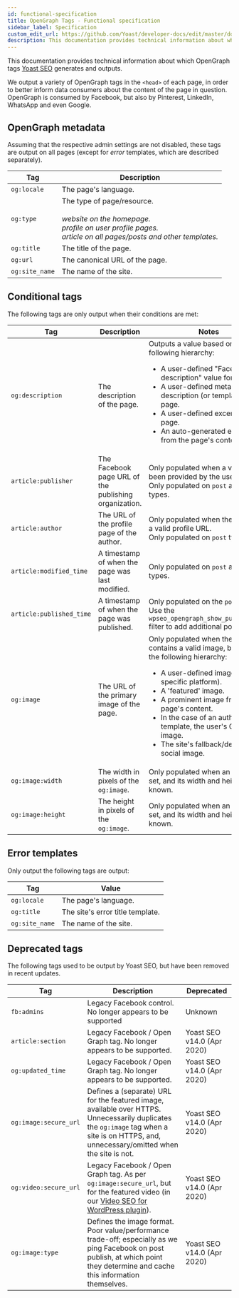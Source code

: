 ```yaml
---
id: functional-specification
title: OpenGraph Tags - Functional specification
sidebar_label: Specification
custom_edit_url: https://github.com/Yoast/developer-docs/edit/master/docs/features/opengraph/functional-specification.md
description: This documentation provides technical information about which OpenGraph tags Yoast SEO generates and outputs.
---
```

This documentation provides technical information about which OpenGraph tags [Yoast SEO](https://yoast.com/wordpress/plugins/seo/) generates and outputs.

We output a variety of OpenGraph tags in the `<head>` of each page, in order to better inform data consumers about the content of the page in question. OpenGraph is consumed by Facebook, but also by Pinterest, LinkedIn, WhatsApp and even Google.

## OpenGraph metadata
Assuming that the respective admin settings are not disabled, these tags are output on all pages (except for _error_ templates, which are described separately).

| Tag | Description |
|---|----|
| `og:locale` | The page's language. |
| `og:type` | The type of page/resource. <br /> <br /> _website on the homepage._ <br /> _profile on user profile pages._ <br />_article on all pages/posts and other templates._  |
| `og:title` | The title of the page. |
| `og:url` | The canonical URL of the page. |
| `og:site_name` | The name of the site. |

## Conditional tags
The following tags are only output when their conditions are met:

| Tag | Description | Notes |
|---|----|---|
| `og:description` | The description of the page. | Outputs a value based on the following hierarchy: <ul><li>A user-defined "Facebook description" value for the page.</li><li>A user-defined meta description (or template) for the page.</li><li>A user-defined excerpt for the page.</li><li>An auto-generated excerpt from the page's content.</li></ul> |
| `article:publisher` | The Facebook page URL of the publishing organization. | Only populated when a value has been provided by the user. <br /> Only populated on `post` and `page` types. |
| `article:author` | The URL of the profile page of the author. | Only populated when the user has a valid profile URL. <br /> Only populated on `post` types. |
| `article:modified_time` | A timestamp of when the page was last modified. | Only populated on `post` and `page` types. |
| `article:published_time` | A timestamp of when the page was published. | Only populated on the `post` type. Use the `wpseo_opengraph_show_publish_date` filter to add additional posttypes. |
| `og:image` | The URL of the primary image of the page. | Only populated when the page contains a valid image, based on the following hierarchy: <ul><li>A user-defined image (for a specific platform).</li><li>A 'featured' image.</li><li>A prominent image from the page's content.</li><li>In the case of an author archive template, the user's Gravatar image.</li><li>The site's fallback/default social image.</li></ul> |
| `og:image:width` | The width in pixels of the `og:image`. | Only populated when an `og:image` is set, and its width and height are known. |
| `og:image:height` | The height in pixels of the `og:image`. | Only populated when an `og:image` is set, and its width and height are known. |

## Error templates
Only output the following tags are output:

| Tag | Value |
|---|----|
| `og:locale` | The page's language. |
| `og:title` | The site's error title template. |
| `og:site_name` | The name of the site. |

## Deprecated tags
The following tags used to be output by Yoast SEO, but have been removed in recent updates.

| Tag | Description | Deprecated |
|----|-----|---|
| `fb:admins` | Legacy Facebook control. No longer appears to be supported | Unknown |
| `article:section` | Legacy Facebook / Open Graph tag. No longer appears to be supported. | Yoast SEO v14.0 (Apr 2020) |
| `og:updated_time` | Legacy Facebook / Open Graph tag. No longer appears to be supported. | Yoast SEO v14.0 (Apr 2020) |
| `og:image:secure_url` | Defines a (separate) URL for the featured image, available over HTTPS. Unnecessarily duplicates the `og:image` tag when a site is on HTTPS, and, unnecessary/omitted when the site is not. | Yoast SEO v14.0 (Apr 2020) |
| `og:video:secure_url` | Legacy Facebook / Open Graph tag. As per `og:image:secure_url`, but for the featured video (in our [Video SEO for WordPress plugin](https://yoast.com/wordpress/plugins/video-seo/)). | Yoast SEO v14.0 (Apr 2020) |
| `og:image:type` | Defines the image format. Poor value/performance trade-off; especially as we ping Facebook on post publish, at which point they determine and cache this information themselves. | Yoast SEO v14.0 (Apr 2020) |
